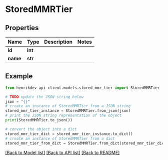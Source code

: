 # StoredMMRTier


## Properties

Name | Type | Description | Notes
------------ | ------------- | ------------- | -------------
**id** | **int** |  | 
**name** | **str** |  | 

## Example

```python
from henrikdev-api-client.models.stored_mmr_tier import StoredMMRTier

# TODO update the JSON string below
json = "{}"
# create an instance of StoredMMRTier from a JSON string
stored_mmr_tier_instance = StoredMMRTier.from_json(json)
# print the JSON string representation of the object
print(StoredMMRTier.to_json())

# convert the object into a dict
stored_mmr_tier_dict = stored_mmr_tier_instance.to_dict()
# create an instance of StoredMMRTier from a dict
stored_mmr_tier_from_dict = StoredMMRTier.from_dict(stored_mmr_tier_dict)
```
[[Back to Model list]](../README.md#documentation-for-models) [[Back to API list]](../README.md#documentation-for-api-endpoints) [[Back to README]](../README.md)


